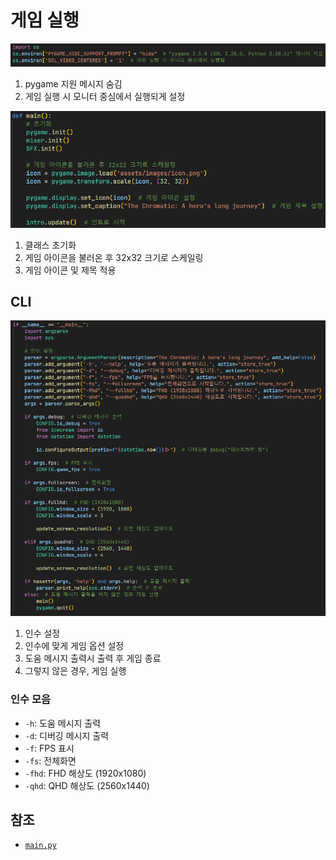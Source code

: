 # 게임 실행
![1](../images/main_1.png)

1. pygame 지원 메시지 숨김
2. 게임 실행 시 모니터 중심에서 실행되게 설정

![2](../images/main_2.png)

1. 클래스 초기화
2. 게임 아이콘을 불러온 후 32x32 크기로 스케일링
3. 게임 아이콘 및 제목 적용

## CLI
![3](../images/main_3.png)

1. 인수 설정
2. 인수에 맞게 게임 옵션 설정
3. 도움 메시지 출력시 출력 후 게임 종료
4. 그렇지 않은 경우, 게임 실행

### 인수 모음
- `-h`: 도움 메시지 출력
- `-d`: 디버깅 메시지 출력
- `-f`: FPS 표시
- `-fs`: 전체화면
- `-fhd`: FHD 해상도 (1920x1080)
- `-qhd`: QHD 해상도 (2560x1440)

## 참조
- [`main.py`](../../main.py)